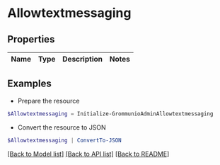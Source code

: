 # Allowtextmessaging
## Properties

Name | Type | Description | Notes
------------ | ------------- | ------------- | -------------

## Examples

- Prepare the resource
```powershell
$Allowtextmessaging = Initialize-GrommunioAdminAllowtextmessaging 
```

- Convert the resource to JSON
```powershell
$Allowtextmessaging | ConvertTo-JSON
```

[[Back to Model list]](../README.md#documentation-for-models) [[Back to API list]](../README.md#documentation-for-api-endpoints) [[Back to README]](../README.md)


